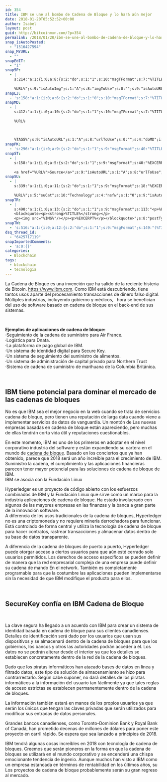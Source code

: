 ```yaml
---
id: 354
title: IBM se une al bombo de Cadena de Bloque y lo hará aún mejor
date: 2018-01-20T05:52:52+00:00
author: Isabel
layout: post
guid: http://bitcoinmxn.com/?p=354
permalink: /2018/01/20/ibm-se-une-al-bombo-de-cadena-de-bloque-y-lo-hara-aun-mejor/
snap_isAutoPosted:
  - "1516427594"
snap_MYURL:
  - ""
snapEdIT:
  - "1"
snap5P:
  - |
    s:214:"a:1:{i:0;a:8:{s:2:"do";s:1:"1";s:10:"msgTFormat";s:7:"%TITLE%";s:9:"msgFormat";s:18:"%EXCERPT%
    
    %URL%";s:9:"isAutoImg";s:1:"A";s:8:"imgToUse";s:0:"";s:9:"isAutoURL";s:1:"A";s:8:"urlToUse";s:0:"";s:4:"do5P";i:0;}}";
snapLJ:
  - 's:158:"a:1:{i:0;a:6:{s:2:"do";s:1:"0";s:10:"msgTFormat";s:7:"%TITLE%";s:9:"msgFormat";s:9:"%EXCERPT%";s:9:"isAutoURL";s:1:"A";s:8:"urlToUse";s:0:"";s:4:"doLJ";i:0;}}";'
snapMD:
  - |
    s:412:"a:1:{i:0;a:10:{s:2:"do";s:1:"1";s:10:"msgTFormat";s:7:"%TITLE%";s:9:"msgFormat";s:32:"%EXCERPT%
    
    %URL%
    
    
    
    %TAGS%";s:9:"isAutoURL";s:1:"A";s:8:"urlToUse";s:0:"";s:4:"doMD";i:0;s:8:"isPosted";s:1:"1";s:4:"pgID";s:12:"3490aa19f496";s:7:"postURL";s:113:"https://medium.com/@BitcoinMXN/ibm-se-une-al-bombo-de-cadena-de-bloque-y-lo-har%C3%A1-a%C3%BAn-mejor-3490aa19f496";s:5:"pDate";s:19:"2018-01-20 05:52:55";}}";
snapPK:
  - 's:296:"a:1:{i:0;a:9:{s:2:"do";s:1:"1";s:9:"msgFormat";s:40:"%TITLE% - %URL% #bitcoin #mexico #crypto";s:9:"isAutoURL";s:1:"A";s:8:"urlToUse";s:0:"";s:4:"doPK";i:0;s:8:"isPosted";s:1:"1";s:4:"pgID";i:1366755478;s:7:"postURL";s:30:"https://www.plurk.com/p/mlqb9y";s:5:"pDate";s:19:"2018-01-20 05:52:58";}}";'
snapST:
  - |
    s:158:"a:1:{i:0;a:5:{s:2:"do";s:1:"1";s:9:"msgFormat";s:40:"%EXCERPT%
    
    <a href="%URL%">Source</a>";s:9:"isAutoURL";s:1:"A";s:8:"urlToUse";s:0:"";s:4:"doST";i:0;}}";
snapSU:
  - |
    s:339:"a:1:{i:0;a:11:{s:2:"do";s:1:"1";s:9:"msgFormat";s:18:"%EXCERPT%
    
    %URL%";s:5:"suCat";s:10:"Technology";s:4:"nsfw";s:1:"0";s:9:"isAutoURL";s:1:"A";s:8:"urlToUse";s:0:"";s:4:"doSU";i:0;s:8:"isPosted";s:1:"1";s:4:"pgID";s:6:"2FD62d";s:7:"postURL";s:45:"http://www.stumbleupon.com/su/2FD62d/comments";s:5:"pDate";s:19:"2018-01-20 05:53:12";}}";
snapTR:
  - |
    s:490:"a:1:{i:0;a:13:{s:2:"do";s:1:"1";s:9:"msgFormat";s:113:"<p>%URL%</p>
    <blockquote><p><strong>%TITLE%</strong></p>
    <p><img src="%IMG%"/></p><p>%EXCERPT%</p></blockquote>";s:8:"postType";s:1:"T";s:10:"msgTFormat";s:7:"%TITLE%";s:9:"isAutoImg";s:1:"A";s:8:"imgToUse";s:0:"";s:9:"isAutoURL";s:1:"A";s:8:"urlToUse";s:0:"";s:4:"doTR";i:0;s:8:"isPosted";s:1:"1";s:4:"pgID";i:169911739463;s:7:"postURL";s:46:"http://bitcoinmxn.tumblr.com/post/169911739463";s:5:"pDate";s:19:"2018-01-20 05:53:14";}}";
snapTW:
  - 's:516:"a:1:{i:0;a:12:{s:2:"do";s:1:"1";s:9:"msgFormat";s:149:"(%TITLE%) - %URL% #bitcoin #criptomonedas #criptomoneda #blockchain #bitcoinMexico #bitcoinpanama #bitcoinvenezuela #ethereum #mexico #cryptocurrency";s:8:"attchImg";s:1:"1";s:9:"isAutoImg";s:1:"A";s:8:"imgToUse";s:0:"";s:9:"isAutoURL";s:1:"A";s:8:"urlToUse";s:0:"";s:4:"doTW";i:0;s:8:"isPosted";s:1:"1";s:4:"pgID";s:18:"954592638602276864";s:7:"postURL";s:57:"https://twitter.com/mxn_bitcoin/status/954592638602276864";s:5:"pDate";s:19:"2018-01-20 05:53:15";}}";'
dsq_thread_id:
  - "6425717119"
snapImportedComments:
  - 'a:0:{}'
categories:
  - Blockchain
tags:
  - blockchain
  - tecnologia
---
```

La Cadena de Bloque es una invención que ha salido de la reciente histeria de Bitcoin. https://www.ibm.com. Como IBM está descubriendo, tiene tantos usos aparte del procesamiento transacciones de dinero falso digital. Múltiples industrias, incluyendo gobierno y médicos,   hora se benefician del uso de software basado en cadena de bloque en el back-end de sus sistemas.

&nbsp;

**Ejemplos de aplicaciones de cadena de bloque:**  
·Seguimiento de la cadena de suministro para Air France.  
·Logística para Dnata.  
·La plataforma de pago global de IBM.  
·Un sistema de identidad digital para Secure Key.  
·Un sistema de seguimiento del suministro de alimentos.  
·Un sistema de administración de capital privado para Northern Trust  
·Sistema de cadena de suministro de marihuana de la Columbia Británica.

&nbsp;

## IBM tiene potencial para dominar el mercado de las cadenas de bloques

No es que IBM sea el mejor negocio en la web cuando se trata de servicios cadena de bloque, pero tienen una reputación de larga data cuando viene a implementar servicios de datos de vanguardia. Un montón de Las nuevas empresas basadas en cadena de bloque están apareciendo, pero muchas de ellas tendrán corta vida útil y reputaciones cuestionables.

En este momento, IBM es uno de los primeros en adoptar en el nivel corporativo industria del software y están expandiendo su cartera en el mundo de [cadena de bloque](https://bitopia.io). Basado en los conciertos que ya han obtenido, parece que 2018 será un año increíble para el crecimiento de IBM. Suministro la cadena, el cumplimiento y las aplicaciones financieras parecen tener mayor potencial para las soluciones de cadena de bloque de IBM.  
IBM se asocia con la Fundación Linux

Hyperledger es un proyecto de código abierto con los esfuerzos combinados de IBM y la Fundación Linux que sirve como un marco para la industria aplicaciones de cadena de bloque. Ha estado involucrado con algunos de las mayores empresas en las finanzas y la banca a gran parte de la innovación software.  
A diferencia de los usos tradicionales de la cadena de bloques, Hyperledger no es una criptomoneda y no requiere minería derrochadora para funcionar. Está controlado de forma central y utiliza la tecnología de cadena de bloque para hacer contratos, rastrear transacciones y almacenar datos dentro de su base de datos transparente.

A diferencia de la cadena de bloques de puerto a puerto, Hyperledger puede otorgar acceso a ciertos usuarios para que aún esté cerrado solo usuarios permitidos. Los derechos de acceso específicos se pueden definir de manera que la red empresarial compleja de una empresa puede definir su cadena de mando En el network. También es completamente programable para que la costumbre las aplicaciones pueden implementarse sin la necesidad de que IBM modifique el producto para ellos.

&nbsp;

## SecureKey confía en IBM Cadena de Bloque

&nbsp;

La clave segura ha llegado a un acuerdo con IBM para crear un sistema de identidad basada en cadena de bloque para sus clientes canadienses. Detalles de identificación será dado por los usuarios que usan sus dispositivos y se almacenará dentro de la cadena de bloques para que los gobiernos, los bancos y otros las autoridades podrán acceder a él. Los datos no se podrán alterar desde el interior ya que los detalles se establecen concretamente dentro de la red de la cadena de bloques.

Dado que los piratas informáticos han atacado bases de datos en línea y filtrado datos, este tipo de solución de almacenamiento se hizo para contrarrestarlo. Según cabe suponer, no dará detalles de los piratas informáticos a la información del usuario tan fácilmente ya que tales reglas de acceso estrictas se establecen permanentemente dentro de la cadena de bloques.

La información también estará en manos de los propios usuarios ya que serán los únicos que tengan las claves privadas que serán utilizados para modificar sus entradas de datos personales.

Grandes bancos canadienses, como Toronto-Dominion Bank y Royal Bank of Canadá, han prometido decenas de millones de dólares para poner este proyecto en carril rápido. Se espera que sea lanzado a principios de 2018.

IBM tendrá algunas cosas increíbles en 2018 con tecnología de cadena de bloques. Creemos que serán pioneros en la forma en que la cadena de bloques se utilizará en el mundo corporativo y se encenderá una chispa emocionante tendencia de ingenio. Aunque muchos han visto a IBM como un empresa estancada en términos de rentabilidad en los últimos años, su Los proyectos de cadena de bloque probablemente serán su gran regreso al mercado.

